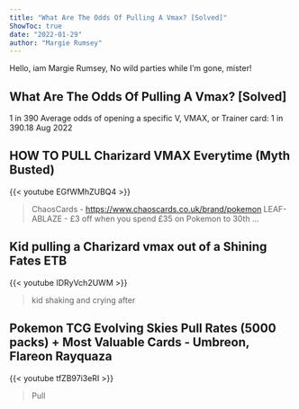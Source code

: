 ```yaml
---
title: "What Are The Odds Of Pulling A Vmax? [Solved]"
ShowToc: true 
date: "2022-01-29"
author: "Margie Rumsey" 
---
```


Hello, iam Margie Rumsey, No wild parties while I’m gone, mister!
## What Are The Odds Of Pulling A Vmax? [Solved]
1 in 390 Average odds of opening a specific V, VMAX, or Trainer card: 1 in 390.18 Aug 2022

## HOW TO PULL Charizard VMAX Everytime (Myth Busted)
{{< youtube EGfWMhZUBQ4 >}}
>ChaosCards - https://www.chaoscards.co.uk/brand/pokemon LEAF-ABLAZE - £3 off when you spend £35 on Pokemon to 30th ...

## Kid pulling a Charizard vmax out of a Shining Fates ETB
{{< youtube IDRyVch2UWM >}}
>kid shaking and crying after 

## Pokemon TCG Evolving Skies Pull Rates (5000 packs) + Most Valuable Cards - Umbreon, Flareon Rayquaza
{{< youtube tfZB97i3eRI >}}
>Pull

